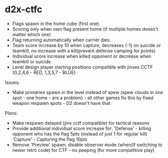 # d2x-ctfc
- Flags spawn in the home cube (first one)
- Scoring only when own flag present home (if multiple homes doesn't matter which one)
- Flag returning automatically when carrier dies.
- Team score increase by 10 when capture, decreases (-1) on suicide or teamkill, no increase with a kill(prevent defense camping for points)
- Individual score increase when killed opponent or decrease when teamkill or suicide.
- Level design player starting positions compatible with jinxes CCTF (0,2,4,6 - RED, 1,3,5,7 - BLUE)

Issues:
- Make primaries spawn in the level instead of spew (spew clouds in one spot - one home - are a problem) - all other games fix this by fixed weapon respawn spots - D2 doesn't have that.

Plans:
- Make respawn delayed (jinx cctf compatible) for tactical reasons
- Provide additional individual score increase for:
'Defense' - killing opponent who has the flag 5pts (instead of just 1 for regular kill)
'Capture' - Capturing the flag 10pts
- Remove 'Preview' spawn, disable observer mode (when/if switching to newer retro code) for CTF - no peeping (for more competitive play)
